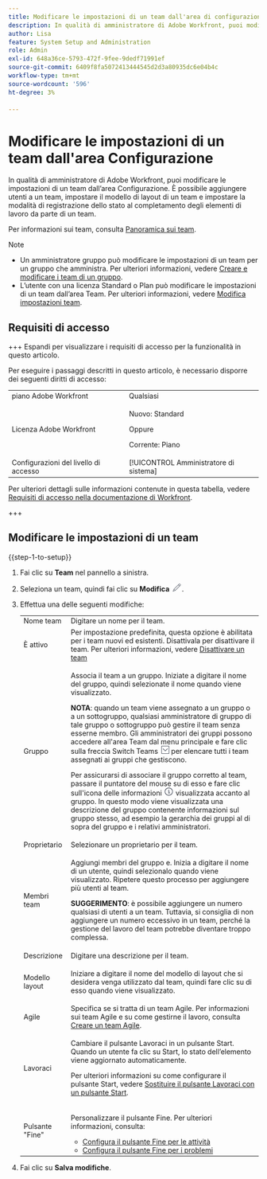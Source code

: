 ```yaml
---
title: Modificare le impostazioni di un team dall'area di configurazione
description: In qualità di amministratore di Adobe Workfront, puoi modificare le impostazioni di un team dall’area Configurazione. È possibile aggiungere utenti a un team, impostare il modello di layout di un team e impostare la modalità di registrazione dello stato al completamento degli elementi di lavoro da parte di un team.
author: Lisa
feature: System Setup and Administration
role: Admin
exl-id: 648a36ce-5793-472f-9fee-9dedf71991ef
source-git-commit: 6409f8fa5072413444545d2d3a80935dc6e04b4c
workflow-type: tm+mt
source-wordcount: '596'
ht-degree: 3%

---
```


# Modificare le impostazioni di un team dall&#39;area Configurazione

In qualità di amministratore di Adobe Workfront, puoi modificare le impostazioni di un team dall’area Configurazione. È possibile aggiungere utenti a un team, impostare il modello di layout di un team e impostare la modalità di registrazione dello stato al completamento degli elementi di lavoro da parte di un team.

Per informazioni sui team, consulta [Panoramica sui team](../../../people-teams-and-groups/create-and-manage-teams/teams-overview.md).

>[!NOTE]
>
>* Un amministratore gruppo può modificare le impostazioni di un team per un gruppo che amministra. Per ulteriori informazioni, vedere [Creare e modificare i team di un gruppo](../../../administration-and-setup/manage-groups/work-with-group-objects/create-and-modify-a-groups-teams.md).
>* L’utente con una licenza Standard o Plan può modificare le impostazioni di un team dall’area Team. Per ulteriori informazioni, vedere [Modifica impostazioni team](../../../people-teams-and-groups/create-and-manage-teams/edit-team-settings.md).

## Requisiti di accesso

+++ Espandi per visualizzare i requisiti di accesso per la funzionalità in questo articolo.

Per eseguire i passaggi descritti in questo articolo, è necessario disporre dei seguenti diritti di accesso:

<table style="table-layout:auto"> 
 <col> 
 <col> 
 <tbody> 
  <tr> 
   <td role="rowheader">piano Adobe Workfront</td> 
   <td>Qualsiasi</td> 
  </tr> 
  <tr> 
  <tr> 
   <td role="rowheader">Licenza Adobe Workfront</td> 
   <td><p>Nuovo: Standard</p>
       <p>Oppure</p>
       <p>Corrente: Piano</p></td>
  </tr> 
  </tr> 
  <tr> 
   <td role="rowheader">Configurazioni del livello di accesso</td> 
   <td>[!UICONTROL Amministratore di sistema]</td>
  </tr> 
 </tbody> 
</table>

Per ulteriori dettagli sulle informazioni contenute in questa tabella, vedere [Requisiti di accesso nella documentazione di Workfront](/help/quicksilver/administration-and-setup/add-users/access-levels-and-object-permissions/access-level-requirements-in-documentation.md).

+++

## Modificare le impostazioni di un team

{{step-1-to-setup}}

1. Fai clic su **Team** nel pannello a sinistra.
1. Seleziona un team, quindi fai clic su **Modifica** ![](assets/edit-icon.png).

1. Effettua una delle seguenti modifiche:

   <table style="table-layout:auto"> 
    <col> 
    <col> 
    <tbody> 
     <tr> 
      <td role="rowheader">Nome team</td> 
      <td>Digitare un nome per il team.</td> 
     </tr>
      <tr data-mc-conditions="QuicksilverOrClassic.Draft mode"> 
       <td role="rowheader">È attivo </td> 
       <td>Per impostazione predefinita, questa opzione è abilitata per i team nuovi ed esistenti. Disattivala per disattivare il team. Per ulteriori informazioni, vedere <a href="../../../people-teams-and-groups/create-and-manage-teams/deactivate-a-team.md" class="MCXref xref">Disattivare un team</a> </td> 
      </tr>
     <tr> 
      <td role="rowheader">Gruppo</td> 
      <td> <p>Associa il team a un gruppo. Iniziate a digitare il nome del gruppo, quindi selezionate il nome quando viene visualizzato.</p> <p><b>NOTA</b>: quando un team viene assegnato a un gruppo o a un sottogruppo, qualsiasi amministratore di gruppo di tale gruppo o sottogruppo può gestire il team senza esserne membro. Gli amministratori dei gruppi possono accedere all'area Team dal menu principale e fare clic sulla freccia Switch Teams <img src="assets/switch-team-icon.png" alt="Icona Cambia team"> per elencare tutti i team assegnati ai gruppi che gestiscono.</p> <p>Per assicurarsi di associare il gruppo corretto al team, passare il puntatore del mouse su di esso e fare clic sull'icona delle informazioni <img src="assets/info-icon.png"> visualizzata accanto al gruppo. In questo modo viene visualizzata una descrizione del gruppo contenente informazioni sul gruppo stesso, ad esempio la gerarchia dei gruppi al di sopra del gruppo e i relativi amministratori.</p> </td> 
     </tr> 
     <tr> 
      <td role="rowheader">Proprietario</td> 
      <td>Selezionare un proprietario per il team.</td> 
     </tr> 
     <tr> 
      <td role="rowheader">Membri team</td> 
      <td> <p>Aggiungi membri del gruppo e. Inizia a digitare il nome di un utente, quindi selezionalo quando viene visualizzato. Ripetere questo processo per aggiungere più utenti al team.</p> 
      <p><b>SUGGERIMENTO</b>: è possibile aggiungere un numero qualsiasi di utenti a un team. Tuttavia, si consiglia di non aggiungere un numero eccessivo in un team, perché la gestione del lavoro del team potrebbe diventare troppo complessa.</p> </td> 
     </tr> 
     <tr> 
      <td role="rowheader">Descrizione</td> 
      <td>Digitare una descrizione per il team.</td> 
     </tr> 
     <tr> 
      <td role="rowheader">Modello layout</td> 
      <td> <p>Iniziare a digitare il nome del modello di layout che si desidera venga utilizzato dal team, quindi fare clic su di esso quando viene visualizzato.</p> </td> 
     </tr> 
     <tr> 
      <td role="rowheader">Agile</td> 
      <td>Specifica se si tratta di un team Agile. Per informazioni sui team Agile e su come gestirne il lavoro, consulta <a href="../../../agile/get-started-with-agile-in-workfront/create-an-agile-team.md" class="MCXref xref">Creare un team Agile</a>.</td> 
     </tr> 
     <tr data-mc-conditions=""> 
      <td role="rowheader">Lavoraci</td> 
      <td> <p>Cambiare il pulsante Lavoraci in un pulsante Start. Quando un utente fa clic su Start, lo stato dell’elemento viene aggiornato automaticamente.</p> <p>Per ulteriori informazioni su come configurare il pulsante Start, vedere <a href="../../../people-teams-and-groups/create-and-manage-teams/work-on-it-button-to-start-button.md" class="MCXref xref">Sostituire il pulsante Lavoraci con un pulsante Start</a>.</p> </td> 
     </tr> 
     <tr> 
      <td role="rowheader">Pulsante "Fine"</td> 
      <td> <p>Personalizzare il pulsante Fine. Per ulteriori informazioni, consulta:</p> 
       <ul> 
        <li><a href="../../../people-teams-and-groups/create-and-manage-teams/configure-the-done-button-for-tasks.md" class="MCXref xref">Configura il pulsante Fine per le attività</a> </li> 
        <li><a href="../../../people-teams-and-groups/create-and-manage-teams/configure-the-done-button-for-issues.md" class="MCXref xref">Configura il pulsante Fine per i problemi</a> </li> 
       </ul> </td> 
     </tr> 
    </tbody> 
   </table>

1. Fai clic su **Salva modifiche**.

